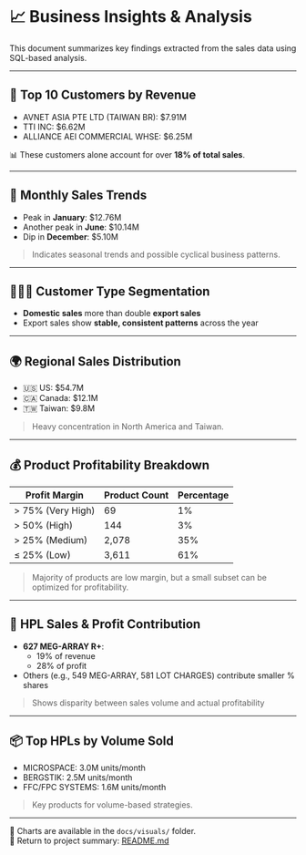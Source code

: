 # 📈 Business Insights & Analysis

This document summarizes key findings extracted from the sales data using SQL-based analysis.

---

## 🏅 Top 10 Customers by Revenue

- AVNET ASIA PTE LTD (TAIWAN BR): $7.91M  
- TTI INC: $6.62M  
- ALLIANCE AEI COMMERCIAL WHSE: $6.25M  

📊 These customers alone account for over **18% of total sales**.

---

## 📅 Monthly Sales Trends

- Peak in **January**: $12.76M  
- Another peak in **June**: $10.14M  
- Dip in **December**: $5.10M  

> Indicates seasonal trends and possible cyclical business patterns.

---

## 🧑‍🤝‍🧑 Customer Type Segmentation

- **Domestic sales** more than double **export sales**
- Export sales show **stable, consistent patterns** across the year

---

## 🌍 Regional Sales Distribution

- 🇺🇸 US: $54.7M  
- 🇨🇦 Canada: $12.1M  
- 🇹🇼 Taiwan: $9.8M  

> Heavy concentration in North America and Taiwan.

---

## 💰 Product Profitability Breakdown

| Profit Margin        | Product Count | Percentage |
|----------------------|----------------|------------|
| > 75% (Very High)    | 69             | 1%         |
| > 50% (High)         | 144            | 3%         |
| > 25% (Medium)       | 2,078          | 35%        |
| ≤ 25% (Low)          | 3,611          | 61%        |

> Majority of products are low margin, but a small subset can be optimized for profitability.

---

## 🔢 HPL Sales & Profit Contribution

- **627 MEG-ARRAY R+**:
  - 19% of revenue
  - 28% of profit  
- Others (e.g., 549 MEG-ARRAY, 581 LOT CHARGES) contribute smaller % shares

> Shows disparity between sales volume and actual profitability

---

## 📦 Top HPLs by Volume Sold

- MICROSPACE: 3.0M units/month  
- BERGSTIK: 2.5M units/month  
- FFC/FPC SYSTEMS: 1.6M units/month  

> Key products for volume-based strategies.

---

📌 Charts are available in the `docs/visuals/` folder.  
📌 Return to project summary: [README.md](../README.md)

